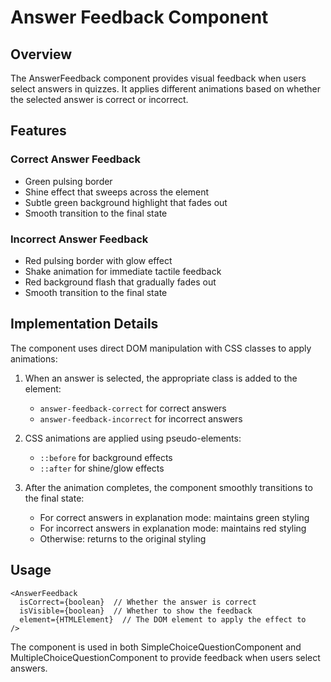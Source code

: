 # Answer Feedback Component

## Overview

The AnswerFeedback component provides visual feedback when users select answers in quizzes. It applies different animations based on whether the selected answer is correct or incorrect.

## Features

### Correct Answer Feedback
- Green pulsing border
- Shine effect that sweeps across the element
- Subtle green background highlight that fades out
- Smooth transition to the final state

### Incorrect Answer Feedback
- Red pulsing border with glow effect
- Shake animation for immediate tactile feedback
- Red background flash that gradually fades out
- Smooth transition to the final state

## Implementation Details

The component uses direct DOM manipulation with CSS classes to apply animations:

1. When an answer is selected, the appropriate class is added to the element:
   - `answer-feedback-correct` for correct answers
   - `answer-feedback-incorrect` for incorrect answers

2. CSS animations are applied using pseudo-elements:
   - `::before` for background effects
   - `::after` for shine/glow effects

3. After the animation completes, the component smoothly transitions to the final state:
   - For correct answers in explanation mode: maintains green styling
   - For incorrect answers in explanation mode: maintains red styling
   - Otherwise: returns to the original styling

## Usage

```tsx
<AnswerFeedback 
  isCorrect={boolean}  // Whether the answer is correct
  isVisible={boolean}  // Whether to show the feedback
  element={HTMLElement}  // The DOM element to apply the effect to
/>
```

The component is used in both SimpleChoiceQuestionComponent and MultipleChoiceQuestionComponent to provide feedback when users select answers. 